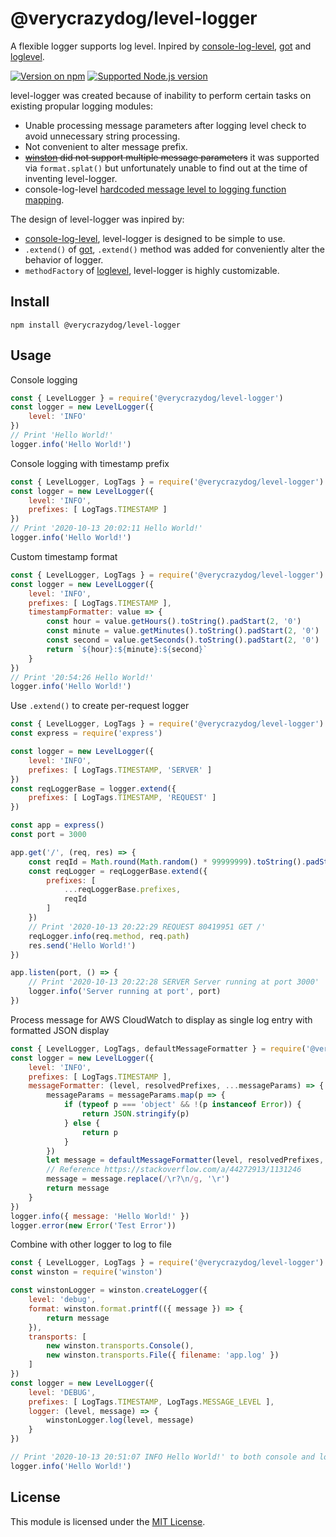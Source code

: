 # @verycrazydog/level-logger
A flexible logger supports log level. Inpired by [console-log-level], [got] and [loglevel].

[![Version on npm]][level-logger]
[![Supported Node.js version]][Node.js download]

level-logger was created because of inability to perform certain tasks on existing propular logging modules:
- Unable processing message parameters after logging level check to avoid unnecessary string processing.
- Not convenient to alter message prefix.
- ~~[winston] did not support multiple message parameters~~ it was supported via `format.splat()`
	but unfortunately unable to find out at the time of inventing level-logger.
- console-log-level [hardcoded message level to logging function mapping][1].

The design of level-logger was inpired by:
- [console-log-level], level-logger is designed to be simple to use.
- `.extend()` of [got], `.extend()` method was added for conveniently alter the behavior of logger.
- `methodFactory` of [loglevel], level-logger is highly customizable.


## Install
```
npm install @verycrazydog/level-logger
```


## Usage
Console logging
```js
const { LevelLogger } = require('@verycrazydog/level-logger')
const logger = new LevelLogger({
	level: 'INFO'
})
// Print 'Hello World!'
logger.info('Hello World!')
```

Console logging with timestamp prefix
```js
const { LevelLogger, LogTags } = require('@verycrazydog/level-logger')
const logger = new LevelLogger({
	level: 'INFO',
	prefixes: [ LogTags.TIMESTAMP ]
})
// Print '2020-10-13 20:02:11 Hello World!'
logger.info('Hello World!')
```

Custom timestamp format
```js
const { LevelLogger, LogTags } = require('@verycrazydog/level-logger')
const logger = new LevelLogger({
	level: 'INFO',
	prefixes: [ LogTags.TIMESTAMP ],
	timestampFormatter: value => {
		const hour = value.getHours().toString().padStart(2, '0')
		const minute = value.getMinutes().toString().padStart(2, '0')
		const second = value.getSeconds().toString().padStart(2, '0')
		return `${hour}:${minute}:${second}`
	}
})
// Print '20:54:26 Hello World!'
logger.info('Hello World!')

```

Use `.extend()` to create per-request logger
```js
const { LevelLogger, LogTags } = require('@verycrazydog/level-logger')
const express = require('express')

const logger = new LevelLogger({
	level: 'INFO',
	prefixes: [ LogTags.TIMESTAMP, 'SERVER' ]
})
const reqLoggerBase = logger.extend({
	prefixes: [ LogTags.TIMESTAMP, 'REQUEST' ]
})

const app = express()
const port = 3000

app.get('/', (req, res) => {
	const reqId = Math.round(Math.random() * 99999999).toString().padStart(8, '0')
	const reqLogger = reqLoggerBase.extend({
		prefixes: [
			...reqLoggerBase.prefixes,
			reqId
		]
	})
	// Print '2020-10-13 20:22:29 REQUEST 80419951 GET /'
	reqLogger.info(req.method, req.path)
	res.send('Hello World!')
})

app.listen(port, () => {
	// Print '2020-10-13 20:22:28 SERVER Server running at port 3000'
	logger.info('Server running at port', port)
})
```

Process message for AWS CloudWatch to display as single log entry with formatted JSON display
```js
const { LevelLogger, LogTags, defaultMessageFormatter } = require('@verycrazydog/level-logger')
const logger = new LevelLogger({
	level: 'INFO',
	prefixes: [ LogTags.TIMESTAMP ],
	messageFormatter: (level, resolvedPrefixes, ...messageParams) => {
		messageParams = messageParams.map(p => {
			if (typeof p === 'object' && !(p instanceof Error)) {
				return JSON.stringify(p)
			} else {
				return p
			}
		})
		let message = defaultMessageFormatter(level, resolvedPrefixes, ...messageParams)
		// Reference https://stackoverflow.com/a/44272913/1131246
		message = message.replace(/\r?\n/g, '\r')
		return message
	}
})
logger.info({ message: 'Hello World!' })
logger.error(new Error('Test Error'))
```

Combine with other logger to log to file
```js
const { LevelLogger, LogTags } = require('@verycrazydog/level-logger')
const winston = require('winston')

const winstonLogger = winston.createLogger({
	level: 'debug',
	format: winston.format.printf(({ message }) => {
		return message
	}),
	transports: [
		new winston.transports.Console(),
		new winston.transports.File({ filename: 'app.log' })
	]
})
const logger = new LevelLogger({
	level: 'DEBUG',
	prefixes: [ LogTags.TIMESTAMP, LogTags.MESSAGE_LEVEL ],
	logger: (level, message) => {
		winstonLogger.log(level, message)
	}
})

// Print '2020-10-13 20:51:07 INFO Hello World!' to both console and log file
logger.info('Hello World!')
```


## License
This module is licensed under the [MIT License](./LICENSE).



[console-log-level]: https://www.npmjs.com/package/console-log-level
[got]: https://www.npmjs.com/package/got
[level-logger]: https://www.npmjs.com/package/@verycrazydog/level-logger
[loglevel]: https://www.npmjs.com/package/loglevel
[Node.js download]: https://nodejs.org/en/download
[Supported Node.js version]: https://badgen.net/npm/node/@verycrazydog/level-logger
[Version on npm]: https://badgen.net/npm/v/@verycrazydog/level-logger
[winston]: https://www.npmjs.com/package/winston
[1]: https://github.com/watson/console-log-level/pull/14#issue-282104785
